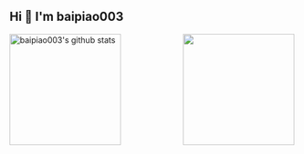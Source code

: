 ## Hi 👋 I'm baipiao003

<div style="display: flex; justify-content: space-between; align-items: flex-start;">
  <a href="https://github.com/baipiao003" style="margin-right: 5px;">
    <img align="center" height="195" src="https://github-readme-stats.vercel.app/api?username=baipiao003&show_icons=true&theme=solarized-light&count_private=true&show=prs_merged_percentage" alt="baipiao003's github stats" />
  </a>
  <a href="https://github.com/baipiao003?tab=repositories" style="margin-right: 5px;">
    <img align="center" height="195" src="https://github-readme-stats.vercel.app/api/top-langs/?username=baipiao003&layout=compact&theme=solarized-light&count_private=true" />
  </a>
</div>
